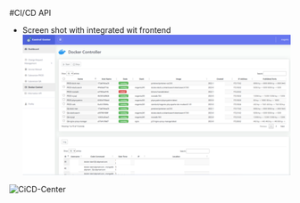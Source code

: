 #CI/CD API
- Screen shot  with integrated wit frontend 
![CiCD-Center](https://github.com/ManUnit/cicd_api/raw/master/CiCD-Center.png)

![CiCD-Center](https://github.com/ManUnit/cicd_api/raw/master/CiCD-SYN.png)


